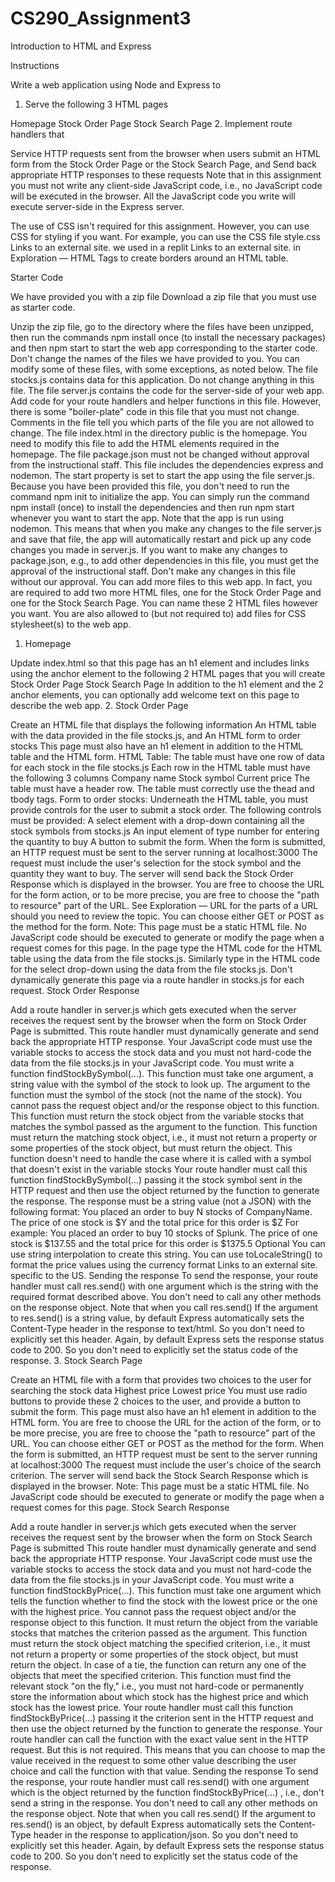 # CS290_Assignment3
Introduction to HTML and Express

Instructions

Write a web application using Node and Express to

1. Serve the following 3 HTML pages

Homepage
Stock Order Page
Stock Search Page
2. Implement route handlers that

Service HTTP requests sent from the browser when users submit an HTML form from the Stock Order Page or the Stock Search Page, and
Send back appropriate HTTP responses to these requests
Note that in this assignment you must not write any client-side JavaScript code, i.e., no JavaScript code will be executed in the browser. All the JavaScript code you write will execute server-side in the Express server.

The use of CSS isn't required for this assignment. However, you can use CSS for styling if you want. For example, you can use the CSS file style.css Links to an external site. we used in a replit Links to an external site. in Exploration — HTML Tags to create borders around an HTML table.

Starter Code

We have provided you with a zip file Download a zip file that you must use as starter code.

Unzip the zip file, go to the directory where the files have been unzipped, then run the commands npm install once (to install the necessary packages) and then npm start to start the web app corresponding to the starter code.
Don't change the names of the files we have provided to you.
You can modify some of these files, with some exceptions, as noted below.
The file stocks.js contains data for this application.
Do not change anything in this file.
The file server.js contains the code for the server-side of your web app.
Add code for your route handlers and helper functions in this file.
However, there is some "boiler-plate" code in this file that you must not change. Comments in the file tell you which parts of the file you are not allowed to change.
The file index.html in the directory public is the homepage.
You need to modify this file to add the HTML elements required in the homepage.
The file package.json must not be changed without approval from the instructional staff.
This file includes the dependencies express and nodemon.
The start property is set to start the app using the file server.js.
Because you have been provided this file, you don't need to run the command npm init to initialize the app.
You can simply run the command npm install (once) to install the dependencies and then run npm start whenever you want to start the app.
Note that the app is run using nodemon. This means that when you make any changes to the file server.js and save that file, the app will automatically restart and pick up any code changes you made in server.js.
If you want to make any changes to package.json, e.g., to add other dependencies in this file, you must get the approval of the instructional staff. Don't make any changes in this file without our approval.
You can add more files to this web app.
In fact, you are required to add two more HTML files, one for the Stock Order Page and one for the Stock Search Page. You can name these 2 HTML files however you want.
You are also allowed to (but not required to) add files for CSS stylesheet(s) to the web app.
1. Homepage

Update index.html so that this page has an h1 element and includes links using the anchor element to the following 2 HTML pages that you will create
Stock Order Page
Stock Search Page
In addition to the h1 element and the 2 anchor elements, you can optionally add welcome text on this page to describe the web app.
2. Stock Order Page

Create an HTML file that displays the following information
An HTML table with the data provided in the file stocks.js, and
An HTML form to order stocks
This page must also have an h1 element in addition to the HTML table and the HTML form.
HTML Table:
The table must have one row of data for each stock in the file stocks.js
Each row in the HTML table must have the following 3 columns
Company name
Stock symbol
Current price
The table must have a header row.
The table must correctly use the thead and tbody tags.
Form to order stocks:
Underneath the HTML table, you must provide controls for the user to submit a stock order. The following controls must be provided:
A select element with a drop-down containing all the stock symbols from stocks.js
An input element of type number for entering the quantity to buy
A button to submit the form.
When the form is submitted, an HTTP request must be sent to the server running at localhost:3000
The request must include the user's selection for the stock symbol and the quantity they want to buy.
The server will send back the Stock Order Response which is displayed in the browser.
You are free to choose the URL for the form action, or to be more precise, you are free to choose the "path to resource" part of the URL.
See Exploration — URL for the parts of a URL should you need to review the topic.
You can choose either GET or POST as the method for the form.
Note: This page must be a static HTML file. No JavaScript code should be executed to generate or modify the page when a request comes for this page.
In the page type the HTML code for the HTML table using the data from the file stocks.js.
Similarly type in the HTML code for the select drop-down using the data from the file stocks.js.
Don't dynamically generate this page via a route handler in stocks.js for each request.
Stock Order Response

Add a route handler in server.js which gets executed when the server receives the request sent by the browser when the form on Stock Order Page is submitted.
This route handler must dynamically generate and send back the appropriate HTTP response.
Your JavaScript code must use the variable stocks  to access the stock data and you must not hard-code the data from the file stocks.js in your JavaScript code.
You must write a function findStockBySymbol(...).
This function must take one argument, a string value with the symbol of the stock to look up.
The argument to the function must the symbol of the stock (not the name of the stock). You cannot pass the request object and/or the response object to this function.
This function must return the stock object from the variable stocks that matches the symbol passed as the argument to the function.
This function must return the matching stock object, i.e., it must not return a property or some properties of the stock object, but must return the object.
This function doesn't need to handle the case where it is called with a symbol that doesn't exist in the variable stocks
Your route handler must call this function findStockBySymbol(...) passing it the stock symbol sent in the HTTP request and then use the object returned by the function to generate the response.
The response must be a string value (not a JSON) with the following format:
You placed an order to buy N stocks of CompanyName. The price of one stock is $Y and the total price for this order is $Z
For example:
You placed an order to buy 10 stocks of Splunk. The price of one stock is $137.55 and the total price for this order is $1375.5
Optional
You can use string interpolation to create this string.
You can use toLocaleString() to format the price values using the currency format Links to an external site. specific to the US.
Sending the response
To send the response, your route handler must call res.send() with one argument which is the string with the required format described above.
You don't need to call any other methods on the response object. 
Note that when you call res.send()
If the argument to res.send() is a string value, by default Express automatically sets the Content-Type header in the response to text/html. So you don't need to explicitly set this header.
Again, by default Express sets the response status code to 200. So you don't need to explicitly set the status code of the response.
3. Stock Search Page

Create an HTML file with a form that provides two choices to the user for searching the stock data
Highest price
Lowest price
You must use radio buttons to provide these 2 choices to the user, and provide a button to submit the form.
This page must also have an h1 element in addition to the HTML form.
You are free to choose the URL for the action of the form, or to be more precise, you are free to choose the "path to resource" part of the URL.
You can choose either GET or POST as the method for the form.
When the form is submitted, an HTTP request must be sent to the server running at localhost:3000
The request must include the user's choice of the search criterion.
The server will send back the Stock Search Response which is displayed in the browser.
Note: This page must be a static HTML file. No JavaScript code should be executed to generate or modify the page when a request comes for this page.
Stock Search Response

Add a route handler in server.js which gets executed when the server receives the request sent by the browser when the form on Stock Search Page is submitted
This route handler must dynamically generate and send back the appropriate HTTP response.
Your JavaScript code must use the variable stocks  to access the stock data and you must not hard-code the data from the file stocks.js in your JavaScript code.
You must write a function findStockByPrice(...).
This function must take one argument which tells the function whether to find the stock with the lowest price or the one with the highest price.
You cannot pass the request object and/or the response object to this function.
It must return the object from the variable stocks that matches the criterion passed as the argument.
This function must return the stock object matching the specified criterion, i.e., it must not return a property or some properties of the stock object, but must return the object.
In case of a tie, the function can return any one of the objects that meet the specified criterion.
This function must find the relevant stock "on the fly," i.e., you must not hard-code or permanently store the information about which stock has the highest price and which stock has the lowest price.
Your route handler must call this function findStockByPrice(...) passing it the criterion sent in the HTTP request and then use the object returned by the function to generate the response.
Your route handler can call the function with the exact value sent in the HTTP request. But this is not required.
This means that you can choose to map the value received in the request to some other value describing the user choice and call the function with that value.
Sending the response
To send the response, your route handler must call res.send() with one argument which is the object returned by the function findStockByPrice(...) , i.e., don't send a string in the response.
You don't need to call any other methods on the response object. 
Note that when you call res.send()
If the argument to res.send() is an object, by default Express automatically sets the Content-Type header in the response to application/json. So you don't need to explicitly set this header.
Again, by default Express sets the response status code to 200. So you don't need to explicitly set the status code of the response.
